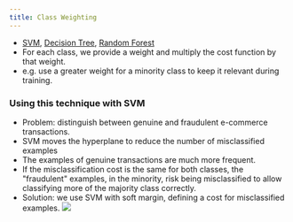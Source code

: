 ```yaml
---
title: Class Weighting
---
```


- [SVM](/machine-learning-foundations/support-vector-machines), [Decision Tree](/machine-learning-foundations/decision-tree), [Random Forest](/machine-learning-foundations/random-forest)
- For each class, we provide a weight and multiply the cost function by that weight.
- e.g. use a greater weight for a minority class to keep it relevant during training.

### Using this technique with SVM
- Problem: distinguish between genuine and fraudulent e-commerce transactions.
- SVM moves the hyperplane to reduce the number of misclassified examples
- The examples of genuine transactions are much more frequent.
- If the misclassification cost is the same for both classes, the "fraudulent" examples, in the minority, risk being misclassified to allow classifying more of the majority class correctly.
- Solution: we use SVM with soft margin, defining a cost for misclassified examples.
![](../attachments/cleanshot-2025-05-04-at-1356402x.png)